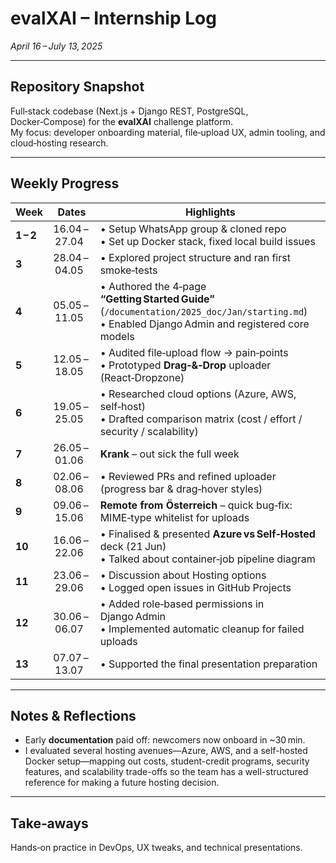 # evalXAI – Internship Log

_April 16 – July 13, 2025_

---

## Repository Snapshot  
Full‑stack codebase (Next.js + Django REST, PostgreSQL, Docker‑Compose) for the **evalXAI** challenge platform.  
My focus: developer onboarding material, file‑upload UX, admin tooling, and cloud‑hosting research.

---

## Weekly Progress

| **Week** | **Dates** | **Highlights** |
|----------|-----------|---------------|
| **1 – 2** | 16.04 – 27.04 | • Setup WhatsApp group & cloned repo  <br>• Set up Docker stack, fixed local build issues |
| **3** | 28.04 – 04.05 | • Explored project structure and ran first smoke‑tests |
| **4** | 05.05 – 11.05 | • Authored the 4‑page **“Getting Started Guide”** (`/documentation/2025_doc/Jan/starting.md`)  <br>• Enabled Django Admin and registered core models |
| **5** | 12.05 – 18.05 | • Audited file‑upload flow → pain‑points  <br>• Prototyped **Drag‑&‑Drop** uploader (React‑Dropzone) |
| **6** | 19.05 – 25.05 | • Researched cloud options (Azure, AWS, self‑host)  <br>• Drafted comparison matrix (cost / effort / security / scalability) |
| **7** | 26.05 – 01.06 |  **Krank** – out sick the full week |
| **8** | 02.06 – 08.06 | • Reviewed PRs and refined uploader (progress bar & drag‑hover styles) |
| **9** | 09.06 – 15.06 | **Remote from Österreich** – quick bug‑fix: MIME‑type whitelist for uploads |
| **10** | 16.06 – 22.06 | • Finalised & presented **Azure vs Self‑Hosted** deck (21 Jun)  <br>• Talked about container‑job pipeline diagram |
| **11** | 23.06 – 29.06 | • Discussion about Hosting options  <br>• Logged open issues in GitHub Projects |
| **12** | 30.06 – 06.07 | • Added role‑based permissions in Django Admin  <br>• Implemented automatic cleanup for failed uploads |
| **13** | 07.07 – 13.07 | • Supported the final presentation preparation |

---

## Notes & Reflections

- Early **documentation** paid off: newcomers now onboard in ~30 min.  
- I evaluated several hosting avenues—Azure, AWS, and a self-hosted Docker setup—mapping out costs, student-credit programs, security features, and scalability trade-offs so the team has a well-structured reference for making a future hosting decision.

---

## Take‑aways

Hands‑on practice in DevOps, UX tweaks, and technical presentations.  
